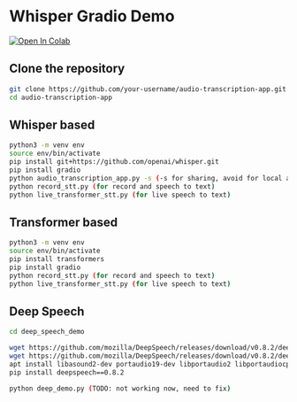 # Whisper Gradio Demo

[![Open In Colab](https://colab.research.google.com/assets/colab-badge.svg)](https://colab.research.google.com/drive/1DqmqokgSWt87hQ8QY33TccO_IRfQkBZb?usp=sharing)

## Clone the repository

```bash
git clone https://github.com/your-username/audio-transcription-app.git
cd audio-transcription-app
```

## Whisper based

```bash
python3 -m venv env
source env/bin/activate
pip install git+https://github.com/openai/whisper.git 
pip install gradio
python audio_transcription_app.py -s (-s for sharing, avoid for local alone)
python record_stt.py (for record and speech to text)
python live_transformer_stt.py (for live speech to text)
```

## Transformer based

```bash
python3 -m venv env
source env/bin/activate
pip install transformers
pip install gradio
python record_stt.py (for record and speech to text)
python live_transformer_stt.py (for live speech to text)
```

## Deep Speech

```bash
cd deep_speech_demo

wget https://github.com/mozilla/DeepSpeech/releases/download/v0.8.2/deepspeech-0.8.2-models.pbmm
wget https://github.com/mozilla/DeepSpeech/releases/download/v0.8.2/deepspeech-0.8.2-models.scorer
apt install libasound2-dev portaudio19-dev libportaudio2 libportaudiocpp0 ffmpeg
pip install deepspeech==0.8.2

python deep_demo.py (TODO: not working now, need to fix)
```